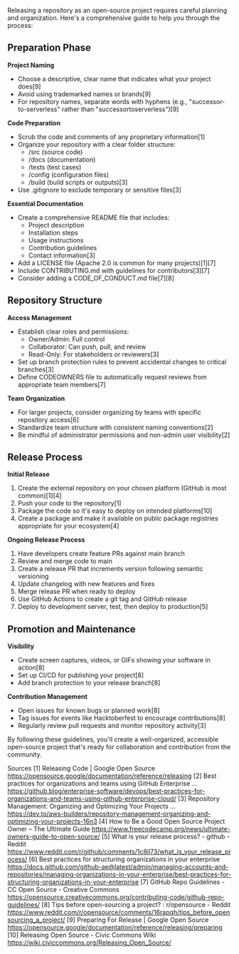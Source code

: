 Releasing a repository as an open-source project requires careful planning and organization. Here's a comprehensive guide to help you through the process:

## Preparation Phase

**Project Naming**
- Choose a descriptive, clear name that indicates what your project does[9]
- Avoid using trademarked names or brands[9]
- For repository names, separate words with hyphens (e.g., "successor-to-serverless" rather than "successortoserverless")[9]

**Code Preparation**
- Scrub the code and comments of any proprietary information[1]
- Organize your repository with a clear folder structure:
  - /src (source code)
  - /docs (documentation)
  - /tests (test cases)
  - /config (configuration files)
  - /build (build scripts or outputs)[3]
- Use .gitignore to exclude temporary or sensitive files[3]

**Essential Documentation**
- Create a comprehensive README file that includes:
  - Project description
  - Installation steps
  - Usage instructions
  - Contribution guidelines
  - Contact information[3]
- Add a LICENSE file (Apache 2.0 is common for many projects)[1][7]
- Include CONTRIBUTING.md with guidelines for contributors[3][7]
- Consider adding a CODE_OF_CONDUCT.md file[7][8]

## Repository Structure

**Access Management**
- Establish clear roles and permissions:
  - Owner/Admin: Full control
  - Collaborator: Can push, pull, and review
  - Read-Only: For stakeholders or reviewers[3]
- Set up branch protection rules to prevent accidental changes to critical branches[3]
- Define CODEOWNERS file to automatically request reviews from appropriate team members[7]

**Team Organization**
- For larger projects, consider organizing by teams with specific repository access[6]
- Standardize team structure with consistent naming conventions[2]
- Be mindful of administrator permissions and non-admin user visibility[2]

## Release Process

**Initial Release**
1. Create the external repository on your chosen platform (GitHub is most common)[1][4]
2. Push your code to the repository[1]
3. Package the code so it's easy to deploy on intended platforms[10]
4. Create a package and make it available on public package registries appropriate for your ecosystem[4]

**Ongoing Release Process**
1. Have developers create feature PRs against main branch
2. Review and merge code to main
3. Create a release PR that increments version following semantic versioning
4. Update changelog with new features and fixes
5. Merge release PR when ready to deploy
6. Use GitHub Actions to create a git tag and GitHub release
7. Deploy to development server, test, then deploy to production[5]

## Promotion and Maintenance

**Visibility**
- Create screen captures, videos, or GIFs showing your software in action[8]
- Set up CI/CD for publishing your project[8]
- Add branch protection to your release branch[8]

**Contribution Management**
- Open issues for known bugs or planned work[8]
- Tag issues for events like Hacktoberfest to encourage contributions[8]
- Regularly review pull requests and monitor repository activity[3]

By following these guidelines, you'll create a well-organized, accessible open-source project that's ready for collaboration and contribution from the community.

Sources
[1] Releasing Code | Google Open Source https://opensource.google/documentation/reference/releasing
[2] Best practices for organizations and teams using GitHub Enterprise ... https://github.blog/enterprise-software/devops/best-practices-for-organizations-and-teams-using-github-enterprise-cloud/
[3] Repository Management: Organizing and Optimizing Your Projects ... https://dev.to/aws-builders/repository-management-organizing-and-optimizing-your-projects-16n3
[4] How to Be a Good Open Source Project Owner – The Ultimate Guide https://www.freecodecamp.org/news/ultimate-owners-guide-to-open-source/
[5] What is your release process? - github - Reddit https://www.reddit.com/r/github/comments/1c8il73/what_is_your_release_process/
[6] Best practices for structuring organizations in your enterprise https://docs.github.com/github-ae@latest/admin/managing-accounts-and-repositories/managing-organizations-in-your-enterprise/best-practices-for-structuring-organizations-in-your-enterprise
[7] GitHub Repo Guidelines - CC Open Source - Creative Commons https://opensource.creativecommons.org/contributing-code/github-repo-guidelines/
[8] Tips before open-sourcing a project? : r/opensource - Reddit https://www.reddit.com/r/opensource/comments/16rapqh/tips_before_opensourcing_a_project/
[9] Preparing For Release | Google Open Source https://opensource.google/documentation/reference/releasing/preparing
[10] Releasing Open Source - Civic Commons Wiki https://wiki.civiccommons.org/Releasing_Open_Source/
